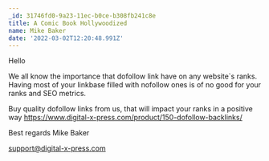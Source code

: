 ```yaml
---
_id: 31746fd0-9a23-11ec-b0ce-b308fb241c8e
title: A Comic Book Hollywoodized
name: Mike Baker
date: '2022-03-02T12:20:48.991Z'
---
```

Hello 
 
We all know the importance that dofollow link have on any website`s ranks. 
Having most of your linkbase filled with nofollow ones is of no good for your ranks and SEO metrics. 
 
Buy quality dofollow links from us, that will impact your ranks in a positive way 
https://www.digital-x-press.com/product/150-dofollow-backlinks/ 
 
Best regards 
Mike Baker
 
support@digital-x-press.com

